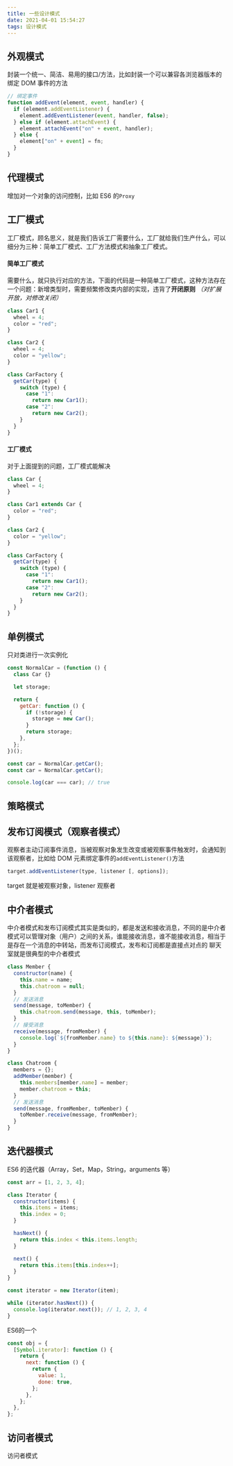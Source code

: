 ```yaml
---
title: 一些设计模式
date: 2021-04-01 15:54:27
tags: 设计模式
---
```


## 外观模式

封装一个统一、简洁、易用的接口/方法，比如封装一个可以兼容各浏览器版本的绑定 DOM 事件的方法

```javascript
// 绑定事件
function addEvent(element, event, handler) {
  if (element.addEventListener) {
    element.addEventListener(event, handler, false);
  } else if (element.attachEvent) {
    element.attachEvent("on" + event, handler);
  } else {
    element["on" + event] = fn;
  }
}
```

## 代理模式

增加对一个对象的访问控制，比如 ES6 的`Proxy`

## 工厂模式

工厂模式，顾名思义，就是我们告诉工厂需要什么，工厂就给我们生产什么，可以细分为三种：简单工厂模式、工厂方法模式和抽象工厂模式。

#### 简单工厂模式

需要什么，就只执行对应的方法，下面的代码是一种简单工厂模式，这种方法存在一个问题：新增类型时，需要频繁修改类内部的实现，违背了**开闭原则** _（对扩展开放，对修改关闭）_

```javascript
class Car1 {
  wheel = 4;
  color = "red";
}

class Car2 {
  wheel = 4;
  color = "yellow";
}

class CarFactory {
  getCar(type) {
    switch (type) {
      case "1":
        return new Car1();
      case "2":
        return new Car2();
    }
  }
}
```

#### 工厂模式

对于上面提到的问题，工厂模式能解决

```javascript
class Car {
  wheel = 4;
}

class Car1 extends Car {
  color = "red";
}

class Car2 {
  color = "yellow";
}

class CarFactory {
  getCar(type) {
    switch (type) {
      case "1":
        return new Car1();
      case "2":
        return new Car2();
    }
  }
}
```

## 单例模式

只对类进行一次实例化

```javascript
const NormalCar = (function () {
  class Car {}

  let storage;

  return {
    getCar: function () {
      if (!storage) {
        storage = new Car();
      }
      return storage;
    },
  };
})();

const car = NormalCar.getCar();
const car = NormalCar.getCar();

console.log(car === car); // true
```

## 策略模式

## 发布订阅模式（观察者模式）

观察者主动订阅事件消息，当被观察对象发生改变或被观察事件触发时，会通知到该观察者，比如给 DOM 元素绑定事件的`addEventListener()`方法

```javascript
target.addEventListener(type, listener [, options]);
```

target 就是被观察对象，listener 观察者

## 中介者模式

中介者模式和发布订阅模式其实是类似的，都是发送和接收消息，不同的是中介者模式可以管理对象（用户）之间的关系，谁能接收消息，谁不能接收消息，相当于是存在一个消息的中转站，而发布订阅模式，发布和订阅都是直接点对点的
聊天室就是很典型的中介者模式

```javascript
class Member {
  constructor(name) {
    this.name = name;
    this.chatroom = null;
  }
  // 发送消息
  send(message, toMember) {
    this.chatroom.send(message, this, toMember);
  }
  // 接受消息
  receive(message, fromMember) {
    console.log(`${fromMember.name} to ${this.name}: ${message}`);
  }
}

class Chatroom {
  members = {};
  addMember(member) {
    this.members[member.name] = member;
    member.chatroom = this;
  }
  // 发送消息
  send(message, fromMember, toMember) {
    toMember.receive(message, fromMember);
  }
}
```

## 迭代器模式

ES6 的迭代器（Array，Set，Map，String，arguments 等）

```javascript
const arr = [1, 2, 3, 4];

class Iterator {
  constructor(items) {
    this.items = items;
    this.index = 0;
  }

  hasNext() {
    return this.index < this.items.length;
  }

  next() {
    return this.items[this.index++];
  }
}

const iterator = new Iterator(item);

while (iterator.hasNext()) {
  console.log(iterator.next()); // 1, 2, 3, 4
}
```
ES6的一个
```javascript
const obj = {
  [Symbol.iterator]: function () {
    return {
      next: function () {
        return {
          value: 1,
          done: true,
        };
      },
    };
  },
};
```

## 访问者模式

访问者模式
